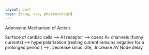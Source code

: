 ```yaml
---
layout: post
tags: [drug, cvs, pharmacology]
---
```


Adenosine Mechanism of Action

Surface of cardiac cells --> A1 receptor --> opens K+ channels (funny currents) --> hyperpolarization (resting current remains negative for a prolonged period ) --> :Decrease sinus rate, :Increase AV Node delay

